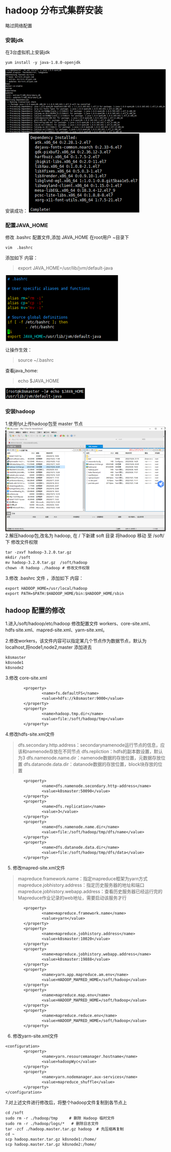 # hadoop 分布式集群安装

略过网络配置
### 安装jdk
在3台虚拟机上安装jdk

```
yum install -y java-1.8.0-openjdk
```
![输入图片说明](https://raw.githubusercontent.com/dfdbb/MyMakdownPhoto/master/2022/objMw5ayGINvnmwM.png)
安装成功：
![输入图片说明](https://raw.githubusercontent.com/dfdbb/MyMakdownPhoto/master/2022/fjoH6RuvFfseUo9c.png)

### 配置JAVA_HOME
修改 .bashrc 配置文件,添加 JAVA_HOME 
在root用户 ~目录下
```shell
vim  .bashrc
```
添加如下 内容：
> export JAVA_HOME=/usr/lib/jvm/default-java

![输入图片说明](https://raw.githubusercontent.com/dfdbb/MyMakdownPhoto/master/2022/gwZF0dpKoVeMQVTu.png)

让操作生效：
>  source ~/.bashrc

查看java_home:
>  echo $JAVA_HOME

![输入图片说明](https://raw.githubusercontent.com/dfdbb/MyMakdownPhoto/master/2022/sSDcpD8iXoQEzqz5.png)


### 安装hadoop
1.使用fpt上传hadoop包至  master 节点
![输入图片说明](https://raw.githubusercontent.com/dfdbb/MyMakdownPhoto/master/2022/GzAB4nIpOFN3iE6p.png)2.解压hadoop包,改名为 hadoop, 在 /  下新建 soft 目录 将hadoop 移动 至 /soft/下 修改文件权限
```shell
tar -zxvf hadoop-3.2.0.tar.gz
mkdir /soft
mv hadoop-3.2.0.tar.gz  /soft/hadoop
chown -R hadoop ./hadoop # 修改文件权限
```
3.修改 .bashrc 文件 ，添加如下 内容：
 ```
export HADOOP_HOME=/usr/local/hadoop
export PATH=$PATH:$HADOOP_HOME/bin:$HADOOP_HOME/sbin
```

## hadoop 配置的修改
1.进入/soft/hadoop/etc/hadoop 修改配置文件  workers、core-site.xml、hdfs·site.xml、mapred-site.xml、yarn-site.xml。

2.修改workers，该文件内容可以指定某几个节点作为数据节点，默认为localhost,将node1,node2,master 添加进去

```shll
k8smaster
k8snode1
k8snode2
```
3.修改 core-site.xml

```
		<property>
                <name>fs.defaultFS</name>
                <value>hdfs://k8smaster:9000</value>
        </property>
        <property>
                <name>hadoop.tmp.dir</name>
                <value>file:/soft/hadoop/tmp</value>
        </property>
```

4.修改hdfs-site.xml文件
> dfs.secondary.http.address：secondarynamenode运行节点的信息，应该和namenode存放在不同节点
dfs.repliction：hdfs的副本数设置，默认为3
dfs.namenode.name.dir：namenode数据的存放位置，元数据存放位置
dfs.datanode.data.dir：datanode数据的存放位置，block块存放的位置


```shell
		<property>
                <name>dfs.namenode.secondary.http-address</name>
                <value>k8smaster:50090</value>
        </property>
        <property>
                <name>dfs.replication</name>
                <value>3</value>
        </property>
        <property>
                <name>dfs.namenode.name.dir</name>
                <value>file:/soft/hadoop/tmp/dfs/name</value>
        </property>
        <property>
                <name>dfs.datanode.data.dir</name>
                <value>file:/soft/hadoop/tmp/dfs/data</value>
        </property>
```

5. 修改mapred-site.xml文件
>mapreduce.framework.name：指定mapreduce框架为yarn方式
mapreduce.jobhistory.address：指定历史服务器的地址和端口
mapreduce.jobhistory.webapp.address：查看历史服务器已经运行完的Mapreduce作业记录的web地址，需要启动该服务才行

```
        <property>
                <name>mapreduce.framework.name</name>
                <value>yarn</value>
        </property>
        <property>
                <name>mapreduce.jobhistory.address</name>
                <value>k8smaster:10020</value>
        </property>
        <property>
                <name>mapreduce.jobhistory.webapp.address</name>
                <value>k8smaster:19888</value>
        </property>
        <property>
                <name>yarn.app.mapreduce.am.env</name>
                <value>HADOOP_MAPRED_HOME=/soft/hadoop</value>
        </property>
        <property>
                <name>mapreduce.map.env</name>
                <value>HADOOP_MAPRED_HOME=/soft/hadoop</value>
        </property>
        <property>
                <name>mapreduce.reduce.env</name>
                <value>HADOOP_MAPRED_HOME=/soft/hadoop</value>
        </property> 
```

6. 修改yarn-site.xml文件
```
<configuration>
        <property>
                <name>yarn.resourcemanager.hostname</name>
                <value>hadoopWyc</value>
        </property>
        <property>
                <name>yarn.nodemanager.aux-services</name>
                <value>mapreduce_shuffle</value>
        </property>
</configuration>
```

7.对上述文件进行修改后，将整个hadoop文件复制到各节点上

```
cd /soft
sudo rm -r ./hadoop/tmp     # 删除 Hadoop 临时文件
sudo rm -r ./hadoop/logs/*   # 删除日志文件
tar -zcf ./hadoop.master.tar.gz hadoop  # 先压缩再复制
cd ~
scp hadoop.master.tar.gz k8snode1:/home/
scp hadoop.master.tar.gz k8snode2:/home/
```
<!--stackedit_data:
eyJoaXN0b3J5IjpbMTU2NDM4Njc1LDE5NjY3NTQ0MDIsMjE0Nz
M0MDY2NSw0NTI5NTE0MDksMTE1MDEzMDgxNSwxNjExMzQ3MDM3
LC0yMDg4NzQ2NjEyLDE0NTIyOTYyOTFdfQ==
-->